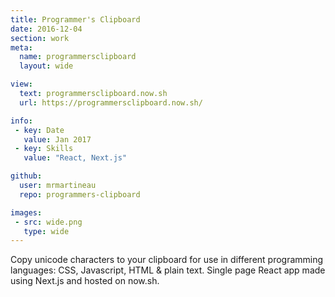 ```yaml
---
title: Programmer's Clipboard
date: 2016-12-04
section: work
meta:
  name: programmersclipboard
  layout: wide

view:
  text: programmersclipboard.now.sh
  url: https://programmersclipboard.now.sh/

info:
 - key: Date
   value: Jan 2017
 - key: Skills
   value: "React, Next.js"

github:
  user: mrmartineau
  repo: programmers-clipboard

images:
 - src: wide.png
   type: wide
---
```

Copy unicode characters to your clipboard for use in different programming languages: CSS, Javascript, HTML & plain text. Single page React app made using Next.js and hosted on now.sh.
